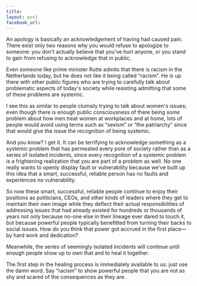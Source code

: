 ```yaml
---
title: 
layout: post
facebook_url: 
---
```


An apology is basically an acknowledgement of having had caused pain. There exist only two reasons why you would refuse to apologize to someone: you don't actually believe that you've hurt anyone, or you stand to gain from refusing to acknowledge that in public.

Even someone like prime minister Rutte admits that there is racism in the Netherlands today, but he does not like it being called “racism”. He is up there with other public figures who are trying to carefully talk about problematic aspects of today's society while resisting admitting that some of these problems are systemic.

I see this as similar to people clumsily trying to talk about women's issues; even though there is enough public consciousness of there being *some* problem about how men treat women at workplaces and at home, lots of people would avoid using terms such as “sexism” or “the patriarchy” since that would give the issue the recognition of being systemic.

And you know? I get it. It can be terrifying to acknowledge something as a systemic problem that has permeated every pore of society rather than as a series of isolated incidents, since  every recognition of a systemic problem is a frightening realization that you are part of a problem as well. No one really wants to openly display fault or vulnerability because we've built up this idea that a smart, successful, reliable person has no faults and experiences no vulnerability.

So now these smart, successful, reliable people continue to enjoy their positions as politicians, CEOs, and other kinds of leaders where they get to maintain their own image while they deflect their actual responsibilities of addressing issues that had already existed for hundreds or thousands of years not only because no-one else in their lineage ever dared to touch it, but because powerful people typically benefitted from turning their backs to social issues. How do you think that power got accrued in the first place— by hard work and dedication?

Meanwhile, the series of seemingly isolated incidents will continue until enough people show up to own that and to heal it together.

The first step in the healing process is immediately available to us: just use the damn word. Say “racism” to show powerful people that you are not as shy and scared of the consequences as they are.
